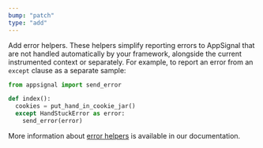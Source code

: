 ```yaml
---
bump: "patch"
type: "add"
---
```


Add error helpers. These helpers simplify reporting errors to AppSignal that are not handled automatically by your framework, alongside the current instrumented context or separately. For example, to report an error from an `except` clause as a separate sample:

```python
from appsignal import send_error

def index():
  cookies = put_hand_in_cookie_jar()
  except HandStuckError as error:
    send_error(error)
```

More information about [error helpers](https://docs.appsignal.com/python/custom-instrumentation/exception-handling.html) is available in our documentation.
